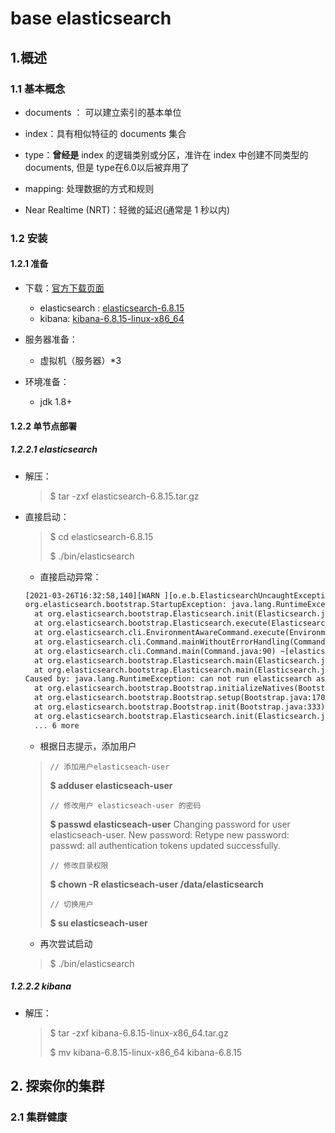 # base elasticsearch

## 1.概述

### 1.1 基本概念

- documents ： 可以建立索引的基本单位

- index：具有相似特征的 documents 集合
- type：**曾经是** index 的逻辑类别或分区，准许在 index 中创建不同类型的 documents, 但是 type在6.0以后被弃用了
- mapping: 处理数据的方式和规则
- Near Realtime (NRT)：轻微的延迟(通常是 1 秒以内)



### 1.2 安装

#### 1.2.1 准备

- 下载：[官方下载页面](https://www.elastic.co/cn/downloads/past-releases#elasticsearch)
  - elasticsearch : [elasticsearch-6.8.15](https://artifacts.elastic.co/downloads/elasticsearch/elasticsearch-6.8.15.tar.gz)
  - kibana: [kibana-6.8.15-linux-x86_64](https://artifacts.elastic.co/downloads/kibana/kibana-6.8.15-linux-x86_64.tar.gz)

- 服务器准备：
  - 虚拟机（服务器）*3

- 环境准备：
  - jdk 1.8+



#### 1.2.2 单节点部署

##### 1.2.2.1  elasticsearch

- 解压：

  > $ tar -zxf elasticsearch-6.8.15.tar.gz

- 直接启动：

  > $ cd elasticsearch-6.8.15
  >
  > $ ./bin/elasticsearch

  - 直接启动异常：

  ```txt
  [2021-03-26T16:32:58,140][WARN ][o.e.b.ElasticsearchUncaughtExceptionHandler] [unknown] uncaught exception in thread [main]
  org.elasticsearch.bootstrap.StartupException: java.lang.RuntimeException: can not run elasticsearch as root
  	at org.elasticsearch.bootstrap.Elasticsearch.init(Elasticsearch.java:163) ~[elasticsearch-6.8.15.jar:6.8.15]
  	at org.elasticsearch.bootstrap.Elasticsearch.execute(Elasticsearch.java:150) ~[elasticsearch-6.8.15.jar:6.8.15]
  	at org.elasticsearch.cli.EnvironmentAwareCommand.execute(EnvironmentAwareCommand.java:86) ~[elasticsearch-6.8.15.jar:6.8.15]
  	at org.elasticsearch.cli.Command.mainWithoutErrorHandling(Command.java:124) ~[elasticsearch-cli-6.8.15.jar:6.8.15]
  	at org.elasticsearch.cli.Command.main(Command.java:90) ~[elasticsearch-cli-6.8.15.jar:6.8.15]
  	at org.elasticsearch.bootstrap.Elasticsearch.main(Elasticsearch.java:116) ~[elasticsearch-6.8.15.jar:6.8.15]
  	at org.elasticsearch.bootstrap.Elasticsearch.main(Elasticsearch.java:93) ~[elasticsearch-6.8.15.jar:6.8.15]
  Caused by: java.lang.RuntimeException: can not run elasticsearch as root
  	at org.elasticsearch.bootstrap.Bootstrap.initializeNatives(Bootstrap.java:103) ~[elasticsearch-6.8.15.jar:6.8.15]
  	at org.elasticsearch.bootstrap.Bootstrap.setup(Bootstrap.java:170) ~[elasticsearch-6.8.15.jar:6.8.15]
  	at org.elasticsearch.bootstrap.Bootstrap.init(Bootstrap.java:333) ~[elasticsearch-6.8.15.jar:6.8.15]
  	at org.elasticsearch.bootstrap.Elasticsearch.init(Elasticsearch.java:159) ~[elasticsearch-6.8.15.jar:6.8.15]
  	... 6 more
  
  ```

  - 根据日志提示，添加用户

  > `// 添加用户elasticseach-user`
  >
  > **$ adduser elasticseach-user**
  >
  > `// 修改用户 elasticseach-user 的密码`
  >
  > **$ passwd elasticseach-user**
  > Changing password for user elasticseach-user.
  > New password: 
  > Retype new password: 
  > passwd: all authentication tokens updated successfully.
  >
  > `// 修改目录权限`
  >
  > **$ chown -R elasticseach-user /data/elasticsearch**
  >
  > `// 切换用户`
  >
  > **$ su elasticseach-user**
  - 再次尝试启动

  > $ ./bin/elasticsearch

##### 1.2.2.2 kibana

- 解压：

  > $ tar -zxf kibana-6.8.15-linux-x86_64.tar.gz
  >
  > $  mv kibana-6.8.15-linux-x86_64 kibana-6.8.15







## 2. 探索你的集群



### 2.1 集群健康